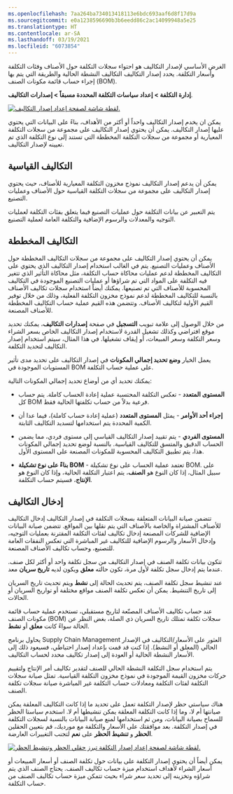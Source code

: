 ```yaml
---
ms.openlocfilehash: 7aa264ba734013418113e6bdc693aaf6d8f17d9a
ms.sourcegitcommit: e0a1238596690b3b6eedd86c2ac14099948a5e25
ms.translationtype: HT
ms.contentlocale: ar-SA
ms.lasthandoff: 03/19/2021
ms.locfileid: "6073854"
---
```


الغرض الأساسي لإصدار التكاليف هو احتواء سجلات التكلفة حول الأصناف وفئات التكلفة وأسعار التكلفة. يحدد إصدار التكاليف التكاليف النشطة الحالية والطريقة التي يتم بها إجراء حساب قائمة مكونات الصنف (BOM).

**إدارة التكلفة > إعداد سياسات التكلفة المحددة مسبقاً > إصدارات التكاليف**.

[![لقطة شاشة لصفحة إعداد إصدار التكاليف.](../media/costing-version.png)](../media/costing-version.png#lightbox)

يمكن ان يخدم إصدار التكاليف واحداً أو أكثر من الأهداف، بناءً على البيانات التي يحتوي عليها إصدار التكاليف. يمكن أن يحتوي إصدار التكاليف على مجموعة من سجلات التكلفة المعيارية أو مجموعة من سجلات التكلفة المخططة التي تستند إلى نوع التكلفة الذي تم تعيينه لإصدار التكاليف.

## <a name="standard-costs"></a>التكاليف القياسية

يمكن أن يدعم إصدار التكاليف نموذج مخزون التكلفة المعيارية للأصناف، حيث يحتوي إصدار التكاليف على مجموعة من سجلات التكلفة القياسية حول الأصناف وعمليات التصنيع.

يتم التعبير عن بيانات التكلفة حول عمليات التصنيع فيما يتعلق بفئات التكلفة لعمليات التوجيه والمعدلات والرسوم الإضافية والتكلفة العامة لعملية التصنيع.

## <a name="planned-costs"></a>التكاليف المخططة

يمكن أن يحتوي إصدار التكاليف على مجموعة من سجلات التكاليف المخططة حول الأصناف وعمليات التصنيع. يتم في الغالب استخدام إصدار التكاليف الذي يحتوي على التكاليف المخططة لدعم عمليات محاكاة حساب التكلفة، مثل محاكاة التأثير الذي تتغير فيه التكلفة على المواد التي تم شراؤها أو عمليات التصنيع الموجودة في التكاليف المحسوبة للأصناف التي تم تصنيعها. يمكنك أيضاً استخدام سجلات تكاليف الأصناف بالنسبة للتكاليف المخططة لدعم نموذج مخزون التكلفة الفعلية، وذلك من خلال توفير القيم الأولية لتكاليف الأصناف. وتتضمن هذه القيم عملية حساب التكاليف المخططة للأصناف المصنعة.

من خلال الوصول إلى علامة تبويب **التسجيل** في صفحة **إصدارات التكاليف**، يمكنك تحديد موقع افتراضي وكذلك تشغيل القدرة لاستخدام إصدار التكاليف الخاص بسعر الشراء وسعر التكلفة وسعر المبيعات، أو إيقاف تشغيلها. في هذا المثال، سيتم استخدام إصدار التكاليف لتحديد التكلفة.

يعمل الخيار **وضع تحديد إجمالي المكونات** في إصدار التكاليف على تحديد مدى تأثير المستويات الموجودة في BOM على عملية حساب التكلفة.

يمكنك تحديد أي من أوضاع تحديد إجمالي المكونات التالية:

-   **المستوى المتعدد** - تعكس التكلفة المحتسبة عملية إعادة الحساب كاملة. يتم حساب كل BOM فرعية بدلاً من حساب تكلفتها الحالية فقط.

-   **إجراء أحد الأوامر** - يمثل **المستوى المتعدد** (عملية إعادة حساب كاملة)، فيما عدا أن الكمية المحددة يتم استخدامها لتسديد التكاليف الثابتة.

-   **المستوى الفردي** - يتم تقييد إصدار التكاليف القياسي إلى مستوى فردي، مما يضمن الحساب الدقيق والمتسق للتكاليف القياسية. بالنسبة لوضع تحديد إجمالي المكونات هذا، يتم تطبيق التكاليف المحسوبة للمكونات المصنعة على المستوى الأول.

-   **بناءً على نوع تشكيلة BOM** - تعتمد عملية الحساب على نوع تشكيلة BOM. على سبيل المثال، إذا كان النوع هو **الصنف**، يتم اعتبار التكلفة الحالية، وإذا كان النوع هو **الإنتاج**، فسيتم حساب التكلفة.


## <a name="enter-costs"></a>إدخال التكاليف

تتضمن صيانة البيانات المتعلقة بسجلات التكلفة في إصدار التكاليف إدخال التكاليف للأصناف المشتراة والخاصة بالأصناف التي يتم نقلها بين المواقع. تتضمن صيانة البيانات الإضافية للشركات المصنعة إدخال تكاليف لفئات التكلفة المقترنة بعمليات التوجيه، وإدخال الأسعار والرسوم الإضافية للتكاليف غير المباشرة التي تعكس النفقات العامة للتصنيع، وحساب تكاليف الأصناف المصنعة.

تتكون بيانات تكلفة الصنف في إصدار التكاليف من سجل تكلفة واحد أو أكثر لكل صنف. عندما يتم إدخال سجل تكلفة لأول مرة، تكون حالته **معلق** ويكون لديه **تاريخ سريان** معد.

عند تنشيط سجل تكلفة الصنف، يتم تحديث الحالة إلى **نشط** ويتم تحديث تاريخ السريان إلى تاريخ التنشيط.
يمكن أن تعكس تكلفة الصنف مواقع مختلفة أو تواريخ السريان أو الحالات.

عند حساب تكاليف الأصناف المصنّعة لتاريخ مستقبلي، تستخدم عملية حساب قائمة مكونات الصنف (BOM) سجلات تكلفة تمتلك تاريخ السريان ذي الصلة، بغض النظر عن الحالة سواءً كانت **معلق** أو **نشط**.

يحاول برنامج Supply Chain Management العثور على الأسعار/التكاليف في الإصدار الحالي (المعلق أو النشط). إذا كنت قد قمت بإعداد إصدار احتياطي، فسيعود ذلك إلى الأسعار النشطة الحالية أو العودة إلى إصدار تكاليف محدد لحساب التكاليف.

يتم استخدام سجل التكلفة النشطة الحالي للصنف لتقدير تكاليف أمر الإنتاج ولتقييم حركات مخزون القيمة الموجودة في نموذج مخزون التكلفة القياسية. تمثل صيانة سجلات التكلفة لفئات التكلفة ومعادلات حساب التكلفة غير المباشرة صيانة سجلات تكلفة الصنف.

هناك سياستي حظر لإصدار التكلفة تعمل على تحديد ما إذا كانت التكاليف المعلقة يمكن صيانتها أم لا، وما إذا كانت التكلفة المعلقة يمكن تنشيطها أم لا.
استخدم سياستا الحظر للسماح بصيانة البيانات، ومن ثم استخدامها لمنع صيانة البيانات بالنسبة لسجلات التكلفة في إصدار التكلفة. بعد موافقتك على الأسعار والتكلفة مع مورديك، قم بتعيين الحقلين **الحظر** و **تنشيط الحظر** على **نعم** لتجنب التغييرات العارضة.

[![لقطة شاشة لصفحة إعداد إصدار التكلفة تبرز حقلي الحظر وتنشيط الحظر.](../media/blocking-1.png)](../media/blocking-1.png#lightbox)

يمكن أيضاً أن يحتوي إصدار التكلفة على بيانات حول تكلفة الصنف أو أسعار المبيعات أو أسعار الشراء لأهداف استخدام ميزة حساب تكاليف الصنف. يحتاج الصنف الذي يتم شراؤه وتخزينه إلى تحديد سعر شراء بحيث تتمكن ميزة حساب تكاليف الصنف من حساب التكلفة.
